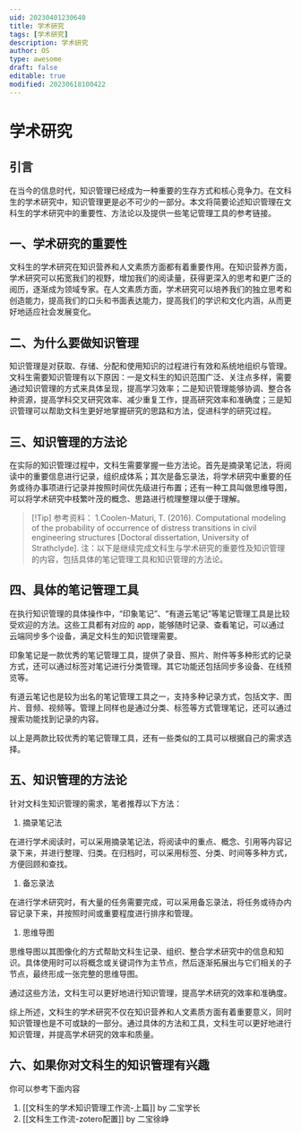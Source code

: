 ```yaml
---
uid: 20230401230640
title: 学术研究
tags: [学术研究]
description: 学术研究
author: OS
type: awesome
draft: false
editable: true
modified: 20230618100422
---
```


# 学术研究

## 引言

在当今的信息时代，知识管理已经成为一种重要的生存方式和核心竞争力。在文科生的学术研究中，知识管理更是必不可少的一部分。本文将简要论述知识管理在文科生的学术研究中的重要性、方法论以及提供一些笔记管理工具的参考链接。

## 一、学术研究的重要性

文科生的学术研究在知识营养和人文素质方面都有着重要作用。在知识营养方面，学术研究可以拓宽我们的视野，增加我们的阅读量，获得更深入的思考和更广泛的阅历，逐渐成为领域专家。在人文素质方面，学术研究可以培养我们的独立思考和创造能力，提高我们的口头和书面表达能力，提高我们的学识和文化内涵，从而更好地适应社会发展变化。

## 二、为什么要做知识管理

知识管理是对获取、存储、分配和使用知识的过程进行有效和系统地组织与管理。文科生需要知识管理有以下原因：一是文科生的知识范围广泛、关注点多样，需要通过知识管理的方式来具体呈现，提高学习效率；二是知识管理能够协调、整合各种资源，提高学科交叉研究效率、减少重复工作，提高研究效率和准确度；三是知识管理可以帮助文科生更好地掌握研究的思路和方法，促进科学的研究过程。

## 三、知识管理的方法论

在实际的知识管理过程中，文科生需要掌握一些方法论。首先是摘录笔记法，将阅读中的重要信息进行记录，组织成体系；其次是备忘录法，将学术研究中重要的任务或待办事项进行记录并按照时间优先级进行布置；还有一种工具叫做思维导图，可以将学术研究中枝繁叶茂的概念、思路进行梳理整理以便于理解。

> [!Tip] 参考资料：
> 1.Coolen-Maturi, T. (2016). Computational modeling of the probability of occurrence of distress transitions in civil engineering structures [Doctoral dissertation, University of Strathclyde].
> 注：以下是继续完成文科生与学术研究的重要性及知识管理的内容，包括具体的笔记管理工具和知识管理的方法论。

## 四、具体的笔记管理工具

在执行知识管理的具体操作中，“印象笔记”、“有道云笔记”等笔记管理工具是比较受欢迎的方法。这些工具都有对应的 app，能够随时记录、查看笔记，可以通过云端同步多个设备，满足文科生的知识管理需要。

印象笔记是一款优秀的笔记管理工具，提供了录音、照片、附件等多种形式的记录方式，还可以通过标签对笔记进行分类管理。其它功能还包括同步多设备、在线预览等。

有道云笔记也是较为出名的笔记管理工具之一，支持多种记录方式，包括文字、图片、音频、视频等。管理上同样也是通过分类、标签等方式管理笔记，还可以通过搜索功能找到记录的内容。

以上是两款比较优秀的笔记管理工具，还有一些类似的工具可以根据自己的需求选择。

## 五、知识管理的方法论

针对文科生知识管理的需求，笔者推荐以下方法：

1. 摘录笔记法

在进行学术阅读时，可以采用摘录笔记法，将阅读中的重点、概念、引用等内容记录下来，并进行整理、归类。在归档时，可以采用标签、分类、时间等多种方式，方便回顾和查找。

1. 备忘录法

在进行学术研究时，有大量的任务需要完成，可以采用备忘录法，将任务或待办内容记录下来，并按照时间或重要程度进行排序和管理。

1. 思维导图

思维导图以其图像化的方式帮助文科生记录、组织、整合学术研究中的信息和知识。具体使用时可以将概念或关键词作为主节点，然后逐渐拓展出与它们相关的子节点，最终形成一张完整的思维导图。

通过这些方法，文科生可以更好地进行知识管理，提高学术研究的效率和准确度。

综上所述，文科生的学术研究不仅在知识营养和人文素质方面有着重要意义，同时知识管理也是不可或缺的一部分。通过具体的方法和工具，文科生可以更好地进行知识管理，并提高学术研究的效率和质量。

## 六、如果你对文科生的知识管理有兴趣

你可以参考下面内容

1. [[文科生的学术知识管理工作流-上篇]] by 二宝学长
2. [[文科生工作流-zotero配置]] by 二宝徐峥